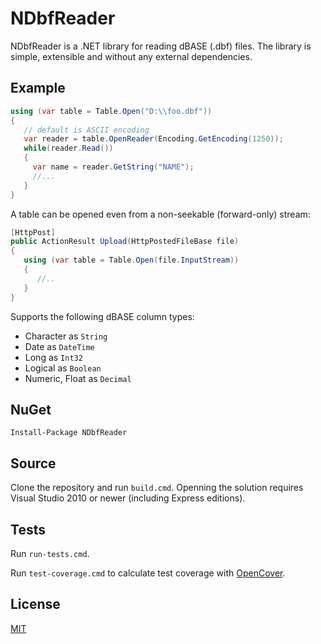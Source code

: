 NDbfReader
============

NDbfReader is a .NET library for reading dBASE (.dbf) files. The library is simple, extensible and without any external dependencies.

## Example

```csharp
using (var table = Table.Open("D:\\foo.dbf"))
{
   // default is ASCII encoding
   var reader = table.OpenReader(Encoding.GetEncoding(1250));
   while(reader.Read())
   {
     var name = reader.GetString("NAME");
     //...
   }
}
```
A table can be opened even from a non-seekable (forward-only) stream:
```csharp
[HttpPost]
public ActionResult Upload(HttpPostedFileBase file)
{
   using (var table = Table.Open(file.InputStream))
   {
      //..
   }
}
```
Supports the following dBASE column types:

- Character as `String`
- Date as `DateTime`
- Long as `Int32`
- Logical as `Boolean`
- Numeric, Float as `Decimal`

## NuGet

```
Install-Package NDbfReader
```

## Source

Clone the repository and run `build.cmd`. Openning the solution requires Visual Studio 2010 or newer (including Express editions).

## Tests

Run `run-tests.cmd`.

Run `test-coverage.cmd` to calculate test coverage with [OpenCover](https://github.com/OpenCover/opencover).

## License
[MIT](https://github.com/eXavera/NDbfReader/blob/master/LICENSE.md)